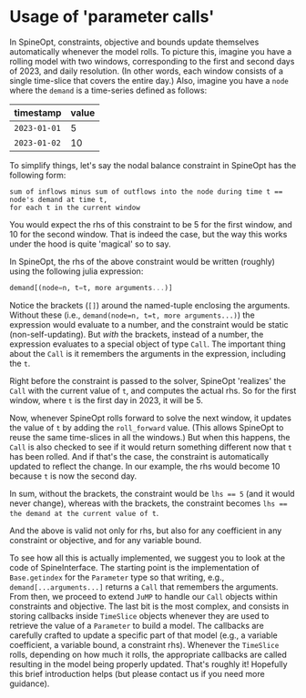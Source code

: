 # Usage of 'parameter calls'

In SpineOpt, constraints, objective and bounds update themselves automatically whenever the model rolls.
To picture this, imagine you have a rolling model with two windows,
corresponding to the first and second days of 2023, and daily resolution.
(In other words, each window consists of a single time-slice that covers the entire day.)
Also, imagine you have a `node` where the `demand` is a time-series defined as follows:

| timestamp | value |
| --- | --- |
|`2023-01-01` | 5 |
|`2023-01-02` | 10 |


To simplify things, let's say the nodal balance constraint in SpineOpt has the following form:

```
sum of inflows minus sum of outflows into the node during time t == node's demand at time t,
for each t in the current window
```

You would expect the rhs of this constraint to be 5 for the first window, and 10 for the second window.
That is indeed the case, but the way this works under the hood is quite 'magical' so to say.

In SpineOpt, the rhs of the above constraint would be written (roughly) using the following julia expression:

```julia
demand[(node=n, t=t, more arguments...)]
```

Notice the brackets (`[]`) around the named-tuple enclosing the arguments.
Without these (i.e., `demand(node=n, t=t, more arguments...)`) the expression would evaluate to a number,
and the constraint would be static (non-self-updating).
But *with* the brackets, instead of a number, the expression evaluates to a special object of type `Call`.
The important thing about the `Call` is it remembers the arguments in the expression, including the `t`.

Right before the constraint is passed to the solver, SpineOpt 'realizes' the `Call` with the current value of `t`,
and computes the actual rhs. So for the first window, where `t` is the first day in 2023, it will be 5.

Now, whenever SpineOpt rolls forward to solve the next window,
it updates the value of `t` by adding the `roll_forward` value.
(This allows SpineOpt to reuse the same time-slices in all the windows.)
But when this happens, the `Call` is also checked to see if it would return something different
now that `t` has been rolled.
And if that's the case, the constraint is automatically updated to reflect the change.
In our example, the rhs would become 10 because `t` is now the second day.

In sum, without the brackets, the constraint would be `lhs == 5` (and it would never change),
whereas with the brackets, the constraint becomes
`lhs == the demand at the current value of t`.

And the above is valid not only for rhs, but also for any coefficient in any constraint or objective,
and for any variable bound.

To see how all this is actually implemented, we suggest you to look at the code of SpineInterface.
The starting point is the implementation of `Base.getindex` for the `Parameter` type so that writing, e.g.,
`demand[...arguments...]` returns a `Call` that remembers the arguments.
From then, we proceed to extend `JuMP` to handle our `Call` objects within constraints and objective.
The last bit is the most complex, and consists in storing callbacks inside `TimeSlice` objects
whenever they are used to retrieve the value of a `Parameter` to build a model.
The callbacks are carefully crafted to update a specific part of that model
(e.g., a variable coefficient, a variable bound, a constraint rhs).
Whenever the `TimeSlice` rolls, depending on how much it rolls, the appropriate callbacks are called
resulting in the model being properly updated.
That's roughly it! Hopefully this brief introduction helps (but please contact us if you need more guidance).
